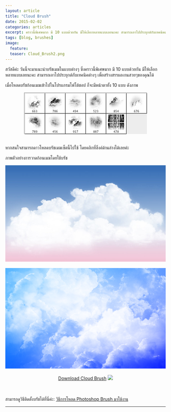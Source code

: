 ```yaml
---
layout: article
title: "Cloud Brush"
date: 2015-02-02
categories: articles
excerpt: คราวนี้พิเศษมาก มี 10 แบบด้วยกัน มีให้เลือกหลายแบบเลยนะคะ สามารถเอาไปประยุกต์กับเทคนิคต่างๆ
tags: [blog, brushes]
image:
  feature: 
  teaser: Cloud_Brush2.png
---
```



สวัสดีค่ะ วันนี้จะมาแนะนำบรัชเมฆในแบบต่างๆ ซึ่งคราวนี้พิเศษมาก มี 10 แบบด้วยกัน มีให้เลือกหลายแบบเลยนะคะ สามารถเอาไปประยุกต์กับเทคนิคต่างๆ เพื่อสร้างสรรผลงานสวยๆของคุณได้



เมื่อโหลดบรัชก้อนเมฆเข้าไปในโปรแกรมโฟโต้ชอป ก็จะมีหน้าตาทั้ง 10 แบบ ดังภาพ

<center><img src="https://raw.githubusercontent.com/elapaint/elapaint.github.io/master/images/Cloud_Brush3.png"></center>
<br>

หากสนใจสามารถดาวโหลดบรัชเมฆเซ็ตนี้ไปใช้ โดยคลิกที่ลิ้งค์ด้านล่างได้เลยค่ะ

ภาพตัวอย่างการวาดก้อนเมฆโดยใช้บรัช

<center><a href="http://starwaltdesign.deviantart.com/art/Cloud-Brushes-259318505" target="_blank"><img src="https://raw.githubusercontent.com/elapaint/elapaint.github.io/master/images/Cloud_Brush1.jpg"></a></center>
<br>


<center><a href="http://starwaltdesign.deviantart.com/art/Cloud-Brushes-259318505" target="_blank"><img src="https://raw.githubusercontent.com/elapaint/elapaint.github.io/master/images/Cloud_Brush2.png"></a></center>
<br>




<center> 
<a href="http://www.4shared.com/zip/g09cEjYhce/Cloud_Brushesabr.html" target="_blank">Download Cloud Brush</a> <img src="http://i736.photobucket.com/albums/xx9/Cutieberries/My%20Blog/Mini%20icon/e3d8da886eb4e74eb40d600e79fcaab4.gif"></center>


<br><br>
สามารถดูวิธีติดตั้งบรัชได้ที่นี่ค่ะ: <a href="http://elapaint.github.io//articles/how-to-install-brush/" target="_blank">วิธีการโหลด Photoshop Brush มาใช้งาน</a>

----------
<div id="fb-root"></div>
<script>(function(d, s, id) {
  var js, fjs = d.getElementsByTagName(s)[0];
  if (d.getElementById(id)) return;
  js = d.createElement(s); js.id = id;
  js.src = "//connect.facebook.net/en_US/sdk.js#xfbml=1&version=v2.0";
  fjs.parentNode.insertBefore(js, fjs);
}(document, 'script', 'facebook-jssdk'));</script>

<div class="fb-comments" data-href="http://www.elapaint.com//articles/cloud-brush/" data-numposts="5" data-colorscheme="light"></div>

<div class="fb-like" data-href="http://www.elapaint.com//articles/cloud-brush/" data-layout="standard" data-action="like" data-show-faces="true" data-share="false"></div>



